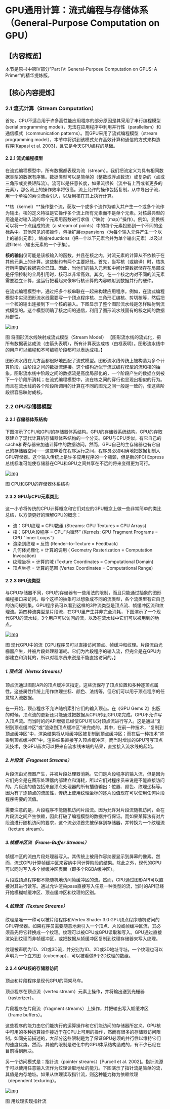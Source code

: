 ﻿# GPU通用计算：流式编程与存储体系（General-Purpose Computation on GPU）

## 

## 【内容概览】

本节是原书中第IV部分”Part IV: General-Purpose Computation on GPUS: A Primer”的精华提炼版。

## 

## 【核心内容提炼】

### 

### 2.1 流式计算（Stream Computation）

首先，CPU不适合用于许多高性能应用程序的部分原因是其采用了串行编程模型(serial programming model)，无法在应用程序中利用并行性（parallelism）和通信模式（communication patterns）。而GPU采用了流式编程模型（stream programming model），本节中将讲到该模式允许高效计算和通信的方式来构造程序[Kapasi et al. 2003]，且它是今天GPU编程的基础。

#### 

#### 2.2.1 流式编程模型

在流式编程模型中，所有数据都表现为流（stream）。我们把流定义为具有相同数据类型的数据有序集。数据类型可以是简单的（整数或浮点数流）或复杂的（点或三角形或变换矩阵流）。流可以是任意长度，如果流很长（流中有上百或者更多的元素），那么流上的操作效率将很高。流上允许的操作包括复制，从中导出子流，用一个单独的索引流索引入，以及用核在其上执行计算。

**核（kernel）**操作整个流，获取一个或多个流作为输入并产生一个或多个流作为输出。核的定义特征是它操作多个流上所有元素而不是单个元素。对核最典型的用途是对输入流的每个元素用函数进行求值（“映射（map）”操作）。例如，变换核可以将一个点组成的流（a stream of points）中的每个元素投影到一个不同的坐标系中。其他常见的核操作，包括扩展expansions（为每个输入元件产生一个以上的输出元素），缩减reductions（把一个以下元素合并为单个输出元素）以及过滤filters（输出元素的一个子集）。

**核的输出**仅可能是该核输入的函数，并且在核之内，对流元素的计算从不依赖于在其他元素上的计算。这些制约有两个主要好处。首先，当写核（或编译）时，核执行所需要的数据完全已知。因此，当他们的输入元素和中间计算数据储存在局部或是仔细控制的全局引用时，核可以非常高效。其次，在一个核之内对不同的流元素需要独立计算，这运行把看起来像串行核计算的内容映射到数据并行的硬件。

在流式编程模型中，通过把多个核串联在一起来构建应用程序。例如，在流式编程模型中实现图形流水线需要写一个顶点程序核、三角形汇编核、剪切核等，然后把一个核的输出连接到下一个核的输入。下图显示了整个图形流水线是怎样映射到流式模型的。这个模型明确了核之间的通信，利用了图形流水线固有的核之间的数据局部性。

[
![img](General-PurposeComputationonGPU.assets/2022d4e2e744e14b4b69fed706034cf2.jpg)](https://github.com/QianMo/Game-Programmer-Study-Notes/blob/master/Content/%E3%80%8AGPUGems2%E3%80%8B%E5%85%A8%E4%B9%A6%E6%8F%90%E7%82%BC%E6%80%BB%E7%BB%93/Part1/media/2022d4e2e744e14b4b69fed706034cf2.jpg)

图 将图形流水线映射成流式模型（Stream Model） 【图形流水线的流式化，把所有数据表达成流（由箭头表明），所有计算表达成核（由框表明）。图形流水线中的用户可以编程和不可编程阶段都可以表达成核。】

图形流水线在几方面都很好地匹配了流式模型。图形流水线传统上被构造为多个计算阶段，由阶段之间的数据流连接。这个结构近似于流式编程模型的流和核的抽象。图形流水线中阶段之间的数据流是高度局部化的，一个阶段产生的数据立刻被下一个阶段所消耗；在流式编程模型中，流在核之间的穿行也显现出相似的行为。而且在流水线的各个阶段所调用的计算在不同的图元之间一般是一致的，使这些阶段很容易映射成核。

### 

### 2.2 GPU存储器模型

#### 

#### 2.2.1 存储器体系结构

下图演示了CPU和GPU的存储器体系结构。GPU的存储器系统结构。GPU的存取器建立了现代计算机存储器体系结构的一个分支。GPU与CPU类似，有它自己的cache和寄存器来加速计算中的数据访问。然而，GPU自己的主存储器也有它自己的存储器空间——这意味着在程序运行之间，程序员必须明确地把数据复制入GPU存储器。这个输入传统上是许多应用程序的一个瓶颈，但是新的PCI Express总线标准可能使存储器在CPU和GPU之间共享在不远的将来变得更为可行。

[
![img](General-PurposeComputationonGPU.assets/b673605c54a03f918c8e0d7372587bd3.jpg)](https://github.com/QianMo/Game-Programmer-Study-Notes/blob/master/Content/%E3%80%8AGPUGems2%E3%80%8B%E5%85%A8%E4%B9%A6%E6%8F%90%E7%82%BC%E6%80%BB%E7%BB%93/Part1/media/b673605c54a03f918c8e0d7372587bd3.jpg)

图 CPU和GPU的存储器体系结构

#### 

#### 2.3.2 GPU与CPU元素类比

这一小节将传统的CPU计算概念和它们对应的GPU概念上做一些非常简单的类比总结，以方便更好的理解GPU的概念：

- 流：GPU纹理 = CPU数组 (Streams: GPU Textures = CPU Arrays)
- 核：GPU片段程序 = CPU“内循环” (Kernels: GPU Fragment Programs = CPU "Inner Loops")
- 渲染到纹理 = 反馈 (Render-to-Texture = Feedback)
- 几何体光栅化 = 计算的调用 ( Geometry Rasterization = Computation Invocation)
- 纹理坐标 = 计算的域 (Texture Coordinates = Computational Domain)
- 顶点坐标 = 计算的范围 (Vertex Coordinates = Computational Range)

#### 

#### 2.2.3 GPU流类型

与CPU存储器不同，GPU的存储器有一些用法的限制，而且只能通过抽象的图形编程接口来访问。每个这样的抽象可以想象成不同的流类型，各个流类型有它自己的访问规则集。GPU程序员可以看到这样的3种流类型是顶点流、帧缓冲区流和纹理流。第四种流类型是片段流，在GPU里产生并非完全消耗，下图演示了一个现代GPU的流水线，3个用户可以访问的流，以及在流水线中它们可以被用到的地点。

[
![img](General-PurposeComputationonGPU.assets/cbacda9eeb278f040ab2984959338d27.jpg)](https://github.com/QianMo/Game-Programmer-Study-Notes/blob/master/Content/%E3%80%8AGPUGems2%E3%80%8B%E5%85%A8%E4%B9%A6%E6%8F%90%E7%82%BC%E6%80%BB%E7%BB%93/Part1/media/cbacda9eeb278f040ab2984959338d27.jpg)

图 现代GPU中的流【GPU程序员可以直接访问顶点、帧缓冲和纹理。片段流由光栅器产生，并被片段处理器消耗。它们为片段程序的输入流，但完全是在GPU内部建立和消耗的，所以对程序员来说是不能直接访问的。】

##### 

##### 1.顶点流（Vertex Streams）

顶点流通过图形API的顶点缓冲区指定。这些流保存了顶点位置和多种逐顶点属性。这些属性传统上用作纹理坐标、颜色、法线等，但它们可以用于顶点程序的任意输入流数据。

在一开始，顶点程序不允许随机索引它们的输入顶点。在《GPU Gems 2》出版的时候，顶点流的更新还只能通过把数据从CPU传到GPU来完成。GPU不允许写入顶点流。而当时的的API增强已经使GPU可以对顶点流进行写入。这是通过“复制到顶点缓冲区”或“渲染到顶点缓冲区”来完成的。其中，在前一种技术，“复制到顶点缓冲区”中，渲染结果将从帧缓冲区被复制到顶点缓冲区；而在后一种技术“渲染到顶点缓冲区”中，渲染结果直接写入顶点缓冲区。而当时增加的GPU可写顶点流技术，使GPU首次可以把来自流水线末端的结果，直接接入流水线的起始。

##### 

##### 2.片段流（Fragment Streams）

片段流由光栅器产生，并被片段处理器消耗。它们是片段程序的输入流，但是因为它们完全是在图形处理器内部建立和消耗，所以它们对程序员来说是不能直接访问的。片段流的值包括来自顶点处理器的所有插值输出：位置、颜色、纹理坐标等。因为有了逐顶点的流属性，传统上使用纹理坐标的逐片段值现在可以使用任何片段程序需要的流值。

需要注意的是，片段程序不能随机访问片段流。因为允许对片段流随机访问，会在片段流之间产生依赖，因此打破了编程模型的数据并行保证。而如果某算法有对片段流进行随机访问的要求，这个流必须首先被保存到存储器，并转换为一个纹理流（texture stream）。

##### 

##### 3.帧缓冲区流（Frame-Buffer Streams）

帧缓冲区的流由片段处理器写入。其传统上被用作容纳要显示到屏幕的像素。然而，流式GPU计算帧缓冲区来容纳中间计算阶段的结果。除此之外，现代的GPU可以同时写入多个帧缓冲区表面（即多个RGBA缓冲区）。

片段或顶点程序都不能随机地访问帧缓冲区的流。然而，CPU通过图形API可以直接对其进行读写。通过允许渲染pass直接写入任意一种类型的流，当时的API已经开始模糊帧缓冲区、顶点缓冲区和纹理的区别。

##### 

##### 4.纹理流（Texture Streams）

纹理是唯一一种可以被片段程序和Vertex Shader 3.0 GPU顶点程序随机访问的GPU存储器。如果程序员需要随意地索引入一个顶点、片段或帧缓冲区流，其必须首先将它转换成一个纹理。纹理可以被CPU或GPU读取和写入。GPU通过直接渲染到纹理而非帧缓冲区，或把数据从帧缓冲区复制到纹理存储器来写入纹理。

纹理被声明为1D、2D或3D流，并分别为1D、2D或3D地址寻址。一个纹理也可以声明为一个立方图（cubemap），可以被看做6个2D纹理的数组。

#### 

#### 2.2.4 GPU核的存储器访问

顶点和片段程序是现代GPU的两架马车。

顶点程序在顶点流（vertex stream）元素上操作，并将输出送到光栅器（rasterizer）。

片段程序在片段流（fragment streams）上操作，并把输出写入帧缓冲区（frame buffers）。

这些程序的能力由它们能执行的运算操作和它们能访问的存储器所定义。GPU核中可用的多种运算操作接近于在CPU上可用的操作，然而有很多的存储器访问限制。如同先前描述的，大部分这些限制是为了保证GPU必须的并行性以维持它们的速度优势。然而，其他的限制是进化中的GPU体系结构造成的，有不少已经在目前得到解决。

另一个访问模式是：指针流（pointer streams）[Purcell et al. 2002]。指针流源于可以使用任意输入流作为纹理读取地址的能力。下图演示了指针流是简单的流，其值是内存地址。如果从纹理读取指针流，则这种能力称为依赖纹理（dependent texturing）。

[
![img](General-PurposeComputationonGPU.assets/0e6062dc305d7dad328235445e987e3d.jpg)](https://github.com/QianMo/Game-Programmer-Study-Notes/blob/master/Content/%E3%80%8AGPUGems2%E3%80%8B%E5%85%A8%E4%B9%A6%E6%8F%90%E7%82%BC%E6%80%BB%E7%BB%93/Part1/media/0e6062dc305d7dad328235445e987e3d.jpg)

图 用纹理实现指针流
